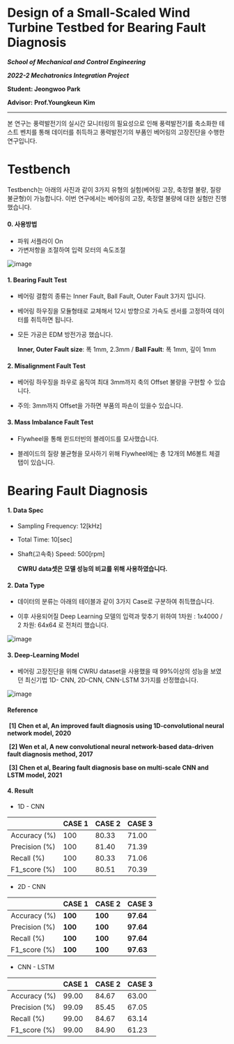 # **Design of a Small-Scaled Wind Turbine Testbed for Bearing Fault Diagnosis** 

***School of Mechanical and Control Engineering***

***2022-2 Mechatronics Integration Project***



**Student: Jeongwoo Park**

**Advisor:**  **Prof.Youngkeun** **Kim**

-----------------------

본 연구는 풍력발전기의 실시간 모니터링의 필요성으로 인해 풍력발전기를 축소화한 테스트 벤치를 통해 데이터를 취득하고 풍력발전기의 부품인 베어링의 고장진단을 수행한 연구입니다. 



# Testbench

Testbench는 아래의 사진과  같이 3가지 유형의 실험(베어링 고장, 축정렬 불량, 질량 불균형)이 가능합니다. 이번 연구에서는 베어링의 고장, 축정렬 불량에 대한 실험만 진행했습니다.

#### 0. 사용방법

- 파워 서플라이 On
- 가변저항을 조절하여 입력 모터의 속도조절

![image](https://user-images.githubusercontent.com/84221531/208964624-de3da554-c9ac-42ee-81f6-416f54acf72c.png)

#### 1. Bearing Fault Test

- 베어링 결함의 종류는 Inner Fault, Ball Fault, Outer Fault 3가지 입니다. 

- 베어링 하우징을 모듈형태로 교체해서 12시 방향으로 가속도 센서를 고정하여 데이터를 취득하면 됩니다.

- 모든 가공은 EDM 방전가공 했습니다.

   **Inner, Outer Fault size**: 폭 1mm, 2.3mm        /       **Ball Fault**: 폭 1mm, 깊이 1mm



#### 2. Misalignment Fault Test

- 베어링 하우징을 좌우로 움직여 최대 3mm까지 축의 Offset 불량을 구현할 수 있습니다.

- 주의: 3mm까지 Offset을 가하면 부품의 파손이 있을수 있습니다.



#### 3. Mass Imbalance Fault Test

- Flywheel을 통해 윈드터빈의 블레이드를 모사했습니다. 

- 블레이드의 질량 불균형을 모사하기 위해 Flywheel에는 총 12개의 M6볼트 체결 탭이 있습니다.



# Bearing Fault Diagnosis

#### 1. Data Spec

- Sampling Frequency: 12[kHz]
- Total Time: 10[sec]
- Shaft(고속축) Speed: 500[rpm] 

  **CWRU data셋은 모델 성능의 비교를 위해 사용하였습니다.**



#### 2. Data Type

- 데이터의 분류는 아래의 테이블과 같이 3가지 Case로 구분하여 취득했습니다.

- 이후 사용되어질 Deep Learning 모델의 입력과 맞추기 위하여 1차원 : 1x4000   /    2 차원: 64x64 로 전처리 했습니다.



![image](https://user-images.githubusercontent.com/84221531/209155443-00c24ebb-ac87-4ce6-bdb8-752478637d92.png)



#### 3. Deep-Learning Model

- 베어링 고장진단을 위해 CWRU dataset을 사용했을 때 99%이상의 성능을 보였던 최신기법 1D- CNN, 2D-CNN, CNN-LSTM 3가지를 선정했습니다. 

![image](https://user-images.githubusercontent.com/84221531/209174875-e43218e6-635f-4f3a-9e6e-6b0855751428.png)

####   Reference

​	**[1]** **Chen et al, An improved fault diagnosis using 1D-convolutional neural network model, 2020**

​    **[2] Wen et al, A new convolutional neural network-based data-driven fault diagnosis method, 2017**

​	**[3]** **Chen et al, Bearing fault diagnosis base on multi-scale CNN and LSTM model, 2021**



#### 4. Result

- 1D - CNN

|               | **CASE  1** | **CASE  2** | **CASE  3** |
| ------------- | ----------- | ----------- | ----------- |
| Accuracy (%)  | 100         | 80.33       | 71.00       |
| Precision (%) | 100         | 81.40       | 71.39       |
| Recall (%)    | 100         | 80.33       | 71.06       |
| F1_score (%)  | 100         | 80.51       | 70.39       |

- 2D - CNN

|               | **CASE  1** | **CASE  2** | **CASE  3** |
| ------------- | ----------- | ----------- | ----------- |
| Accuracy (%)  | **100**     | **100**     | **97.64**   |
| Precision (%) | **100**     | **100**     | **97.64**   |
| Recall (%)    | **100**     | **100**     | **97.64**   |
| F1_score (%)  | **100**     | **100**     | **97.63**   |

- CNN - LSTM

|               | **CASE  1** | **CASE  2** | **CASE  3** |
| ------------- | ----------- | ----------- | ----------- |
| Accuracy (%)  | 99.00       | 84.67       | 63.00       |
| Precision (%) | 99.09       | 85.45       | 67.05       |
| Recall (%)    | 99.00       | 84.67       | 63.14       |
| F1_score (%)  | 99.00       | 84.90       | 61.23       |

















